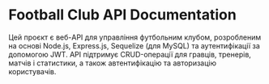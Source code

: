 # Football Club API Documentation
Цей проєкт є веб-API для управління футбольним клубом, розробленим на основі Node.js, Express.js, Sequelize (для MySQL) та аутентифікації за допомогою JWT. API підтримує CRUD-операції для гравців, тренерів, матчів і статистики, а також автентифікацію та авторизацію користувачів.
